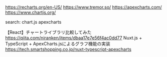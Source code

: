 https://recharts.org/en-US/
https://www.tremor.so/
https://apexcharts.com/
https://www.chartjs.org/

search: chart.js apexcharts

【React】チャートライブラリ比較してみた https://qiita.com/niranken/items/dbaa17e7e56f4ac0dd77
Nuxt.js + TypeScript + ApexCharts.jsによるグラフ機能の実装 https://tech.smartshopping.co.jp/nuxt-typescript-apexcharts
